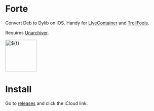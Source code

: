 # Forte
Convert Deb to Dylib on iOS. Handy for [LiveContainer](https://github.com/LiveContainer/LiveContainer) and [TrollFools](https://github.com/Lessica/TrollFools).

Requires [Unarchiver](https://apps.apple.com/app/id1552555240).

<img width="100" height="100" alt="${f}" src="https://github.com/user-attachments/assets/c5a69cc0-c787-441d-8e35-55149a820f03" />

# Install
Go to [releases](https://github.com/Dr-Sauce/Forte/releases/latest) and click the iCloud link.

